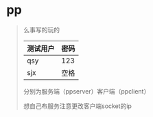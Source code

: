 # pp

> 么事写的玩的
>
> | 测试用户 | 密码 |
> | -------- | ---- |
> | qsy      | 123  |
> | sjx      | 空格 |
>
> 分别为服务端（ppserver）客户端（ppclient）
>
> 想自己布服务注意更改客户端socket的ip
>
> 